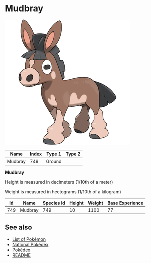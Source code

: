 # Mudbray


![Mudbray](images/749.png)

| **Name** | **Index** | **Type 1** | **Type 2** |
|----|----|----|----|
| Mudbray | 749 | Ground  |  |

**Mudbray** 


Height is measured in decimeters (1/10th of a meter)

Weight is measured in hectograms (1/10th of a kilogram)

| **Id** | **Name** | **Species Id** | **Height** | **Weight** | **Base Experience** |
|--------|----------|----------------|------------|------------|---------------------|
| 749 | Mudbray | 749 | 10 | 1100 | 77 |


## See also

- [List of Pokémon](../pokemon.md)
- [National Pokédex](../national_pokedex.md)
- [Pokédex](../pokedex.md)
- [README](../README.md)
